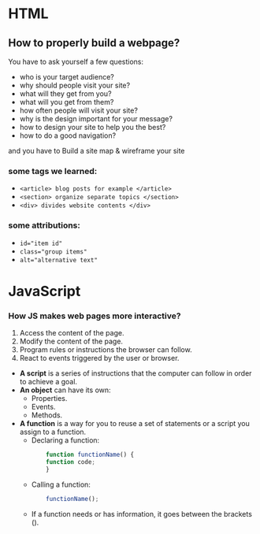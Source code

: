 # HTML

## How to properly build a webpage?
You have to ask yourself a few questions:

- who is your target audience?
- why should people visit your site?
- what will they get from you?
- what will you get from them?
- how often people will visit your site?
- why is the design important for your message?
- how to design your site to help you the best?
- how to do a good navigation?

and you have to Build a site map &
wireframe your site

### some tags we learned:
- `<article> blog posts for example </article>`
- `<section> organize separate topics </section>`
- `<div> divides website contents </div>`


### some attributions:
- `id="item id"`
- `class="group items"`
- `alt="alternative text"`

# JavaScript

### How JS makes web pages more interactive?
1. Access the content of the page.
2. Modify the content of the page.
3. Program rules or instructions the browser can follow.
4. React to events triggered by the user or browser.

* **A script** is a series of instructions that the computer can follow in order to achieve a goal.
* **An object** can have its own:
    * Properties.
    * Events.
    * Methods.
* **A function** is a way for you to reuse a set of statements or a script you assign to a function.
    * Declaring a function:
        ```JavaScript
            function functionName() {
            function code;
            }
        ```
    * Calling a function:
        ```JavaScript
            functionName();
        ```
    * If a function needs or has information, it goes between the brackets ().


